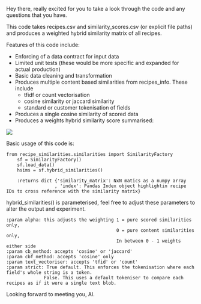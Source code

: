 Hey there, really excited for you to take a look through the code and any questions that you have. 

This code takes recipes.csv and similarity_scores.csv (or explicit file paths) and produces a weighted hybrid 
similarity matrix of all recipes.

Features of this code include:
* Enforcing of a data contract for input data
* Limited unit tests (these would be more specific and expanded for actual production)
* Basic data cleaning and transformation
* Produces multiple content based similarities from recipes_info. These include
    * tfidf or count vectorisation
    * cosine similarity or jaccard similarity
    * standard or customer tokenisation of fields
* Produces a single cosine similarity of scored data
* Produces a weights hybrid similarity score summarised: 
<img src="https://latex.codecogs.com/gif.latex?O_t=\text { $hybridSim = \alpha \times simCF_{ij} + (1 = \alpha) \times simSB_{ij}$ } t " /> 

Basic usage of this code is:

```
from recipe_similarities.similarities import SimilarityFactory
    sf = SimilarityFactory()
    sf.load_data()
    hsims = sf.hybrid_similarities()

    :returns dict {'similarity_matrix': NxN matics as a numpy array
                  , 'index': Pandas Index object highlightin recipe IDs to cross reference with the similarity matrix}
```

hybrid_similarities() is parameterised, feel free to adjust these parameters to alter the output and experiment.

```
:param alpha: this adjusts the weighting 1 = pure scored similarities only,
                                         0 = pure content similarities only,
                                         In between 0 - 1 weights either side
:param cb_method: accepts 'cosine' or 'jaccard'
:param cbf_method: accepts 'cosine' only
:param text_vectoriser: accepts 'tfid' or 'count'
:param strict: True default. This enforces the tokenisation where each field's whole string is a token.
              False. This uses a default tokeniser to compare each recipes as if it were a single text blob.
```

Looking forward to meeting you, Al. 